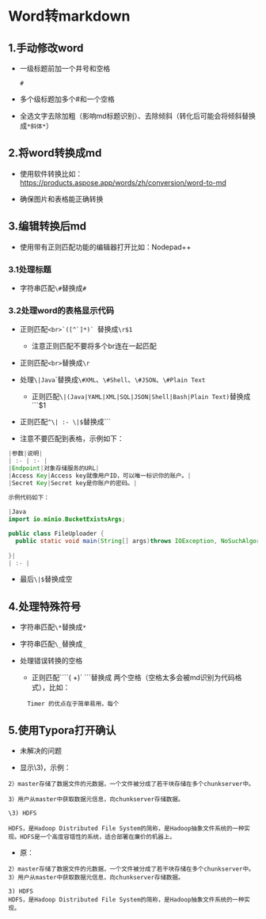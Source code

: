 # Word转markdown

## 1.手动修改word

 * 一级标题前加一个井号和空格

   ```
   # 
   ```
  * 多个级标题加多个#和一个空格
  * 全选文字去除加粗（影响md标题识别）、去除倾斜（转化后可能会将倾斜替换成`*斜体*`）

## 2.将word转换成md

 * 使用软件转换比如：<https://products.aspose.app/words/zh/conversion/word-to-md>

 * 确保图片和表格能正确转换

## 3.编辑转换后md

 * 使用带有正则匹配功能的编辑器打开比如：Nodepad++

 ### 	3.1处理标题

  * 字符串匹配`\#`替换成`#`

 ### 	3.2处理word的表格显示代码

* 正则匹配```<br>`([^`]*)` ```替换成`\r$1`
  * 注意正则匹配不要将多个br连在一起匹配

* 正则匹配`<br>`替换成`\r`
* 处理`\|Java`\`替换成`\#XML`、`\#Shell`、`\#JSON`、`\#Plain Text`
    * 正则匹配`\|(Java|YAML|XML|SQL|JSON|Shell|Bash|Plain Text)`替换成```$1
* 正则匹配`^\| :- \|$`替换成```
* 注意不要匹配到表格，示例如下：

```java
|参数|说明|
| :- | :- |
|Endpoint|对象存储服务的URL|
|Access Key|Access key就像用户ID，可以唯一标识你的账户。|
|Secret Key|Secret key是你账户的密码。|

示例代码如下：
    
|Java
import io.minio.BucketExistsArgs;

public class FileUploader {
  public static void main(String[] args)throws IOException, NoSuchAlgorithmException, InvalidKeyException {
    
}|
| :- |
```

* 最后`\|$`替换成空

## 4.处理特殊符号

* 字符串匹配`\*`替换成`*`

* 字符串匹配`\_`替换成`_`

* 处理错误转换的空格
  * 正则匹配````( +)` ```替换成  两个空格（空格太多会被md识别为代码格式），比如：
  
  ```
  	Timer 的优点在于简单易用，每个
  ```

## 5.使用Typora打开确认

* 未解决的问题

* 显示\3)，示例：

```
2）master存储了数据文件的元数据，一个文件被分成了若干块存储在多个chunkserver中。

3）用户从master中获取数据元信息，向chunkserver存储数据。

\3) HDFS

HDFS，是Hadoop Distributed File System的简称，是Hadoop抽象文件系统的一种实现。HDFS是一个高度容错性的系统，适合部署在廉价的机器上。
```

* 原：

```
2）master存储了数据文件的元数据，一个文件被分成了若干块存储在多个chunkserver中。
3）用户从master中获取数据元信息，向chunkserver存储数据。

3) HDFS
HDFS，是Hadoop Distributed File System的简称，是Hadoop抽象文件系统的一种实现。
```

